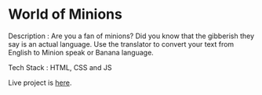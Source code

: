 # World of Minions

Description : Are you a fan of minions? Did you know that the gibberish they say is an actual language. Use the translator to convert your text from English to Minion speak or Banana language.

Tech Stack : HTML, CSS and JS

Live project is [here](https://romabulani-minionlanguage.netlify.app/).
